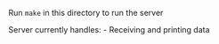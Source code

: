 Run `make` in this directory to run the server

Server currently handles:
	- Receiving and printing data
